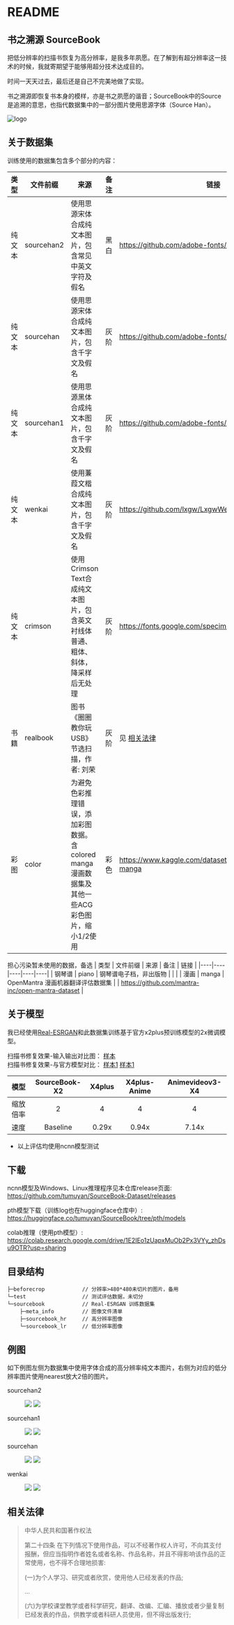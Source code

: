 # README
## 书之溯源 SourceBook
把低分辨率的扫描书恢复为高分辨率，是我多年夙愿。在了解到有超分辨率这一技术的时候，我就寄期望于能够用超分技术达成目的。

时间一天天过去，最后还是自己不完美地做了实现。

书之溯源即恢复书本身的模样，亦是书之夙愿的谐音；SourceBook中的Source是追溯的意思，也指代数据集中的一部分图片使用思源字体（Source Han）。

![logo](src/sourcebook.png)

## 关于数据集
训练使用的数据集包含多个部分的内容：

| 类型 | 文件前缀 | 来源 | 备注 | 链接 |
|----|----|----|----|----|
| 纯文本  |  sourcehan2  | 使用思源宋体合成纯文本图片，包含常见中英文字符及假名  | 黑白 | https://github.com/adobe-fonts/source-han-serif   |
| 纯文本  |  sourcehan  | 使用思源宋体合成纯文本图片，包含千字文及假名  |  灰阶  |   https://github.com/adobe-fonts/source-han-serif |
| 纯文本  |  sourcehan1  | 使用思源黑体合成纯文本图片，包含千字文及假名  |  灰阶  |   https://github.com/adobe-fonts/source-han-sans|
| 纯文本  | wenkai  |  使用蒹葭文楷合成纯文本图片，包含千字文及假名  |  灰阶  | https://github.com/lxgw/LxgwWenKai   |
| 纯文本  | crimson |  使用Crimson Text合成纯文本图片，包含英文衬线体普通、粗体、斜体，降采样后无处理  |  灰阶  | https://fonts.google.com/specimen/Crimson+Text  |
|  书籍  |  realbook  |  图书《圈圈教你玩USB》节选扫描，作者: 刘荣  | 灰阶 |  见 [相关法律](#相关法律)  |
|  彩图  |  color  |  为避免色彩推理错误，添加彩图数据。含colored manga 漫画数据集及其他一些ACG彩色图片，缩小1/2使用  | 彩色 |  https://www.kaggle.com/datasets/ultraamvking/colored-manga  |


担心污染暂未使用的数据，备选
| 类型 | 文件前缀 | 来源 | 备注 | 链接 |
|----|----|----|----|----|
|  钢琴谱  |  piano  |  钢琴谱电子档，非出版物  |    |   |
|  漫画  |  manga  |  OpenMantra 漫画机器翻译评估数据集  |    |  https://github.com/mantra-inc/open-mantra-dataset  |


## 关于模型
我已经使用[Real-ESRGAN](https://github.com/xinntao/Real-ESRGAN/)和此数据集训练基于官方x2plus预训练模型的2x微调模型。


扫描书修复效果-输入输出对比图： [样本](https://imgsli.com/MTg1MTA1/0/5)   
扫描书修复效果-与官方模型对比： [样本1](https://imgsli.com/MTg0OTQ5) [样本1](https://imgsli.com/MTg0OTUy)


| 模型 | SourceBook-X2 | X4plus | X4plus-Anime   | Animevideov3-X4 |
|:--:|:-------------:|:------------:|:-----------:|:---------------:|
| 缩放倍率 | 2            | 4        | 4       | 4           |
| 速度 | Baseline            | 0.29x        | 0.94x       | 7.14x           |

* 以上评估均使用ncnn模型测试


## 下载
ncnn模型及Windows、Linux推理程序见本仓库release页面: https://github.com/tumuyan/SourceBook-Dataset/releases  

pth模型下载（训练log也在huggingface仓库中）: https://huggingface.co/tumuyan/SourceBook/tree/pth/models  

colab推理（使用pth模型）: https://colab.research.google.com/drive/1E2IEo1zUapxMuOb2Px3VYy_zhDsu9OTR?usp=sharing



## 目录结构
```
├─beforecrop            // 分辨率>480*480未切片的图片，备用
└─test                  // 测试评估数据，未切分
└─sourcebook            // Real-ESRGAN 训练数据集
    ├─meta_info         // 图像文件清单
    ├─sourcebook_hr     // 高分辨率图像
    └─sourcebook_lr     // 低分辨率图像
```

## 例图
如下例图左侧为数据集中使用字体合成的高分辨率纯文本图片，右侧为对应的低分辨率图片使用nearest放大2倍的图片。

sourcehan2
<figure class="half">
    <img src="./sourcebook/sourcebook_hr/sourcehan2_2.jpg">
    <img src="./src/sourcehan2_2.jpg">
</figure>

sourcehan1
<figure class="half">
    <img src="./sourcebook/sourcebook_hr/sourcehan1_1.jpg">
    <img src="./src/sourcehan1_1.jpg">
</figure>

sourcehan
<figure class="half">
    <img src="./sourcebook/sourcebook_hr/sourcehan_1.jpg">
    <img src="./src/sourcehan_1.jpg">
</figure>


wenkai
<figure class="half">
    <img src="./sourcebook/sourcebook_hr/wenkai_1.jpg">
    <img src="./src/wenkai_1.jpg">
</figure>


## 相关法律
> 中华人民共和国著作权法
>
> 第二十四条 在下列情况下使用作品，可以不经著作权人许可，不向其支付报酬，但应当指明作者姓名或者名称、作品名称，并且不得影响该作品的正常使用，也不得不合理地损害:
>
> (一)为个人学习、研究或者欣赏，使用他人已经发表的作品;
>
> ...
>
> (六)为学校课堂教学或者科学研究，翻译、改编、汇编、播放或者少量复制已经发表的作品，供教学或者科研人员使用，但不得出版发行;

